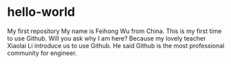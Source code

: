 # hello-world
My first repository
My name is Feihong Wu from China. This is my first time to use Github. Will you ask why I am here? Because my lovely teacher Xiaolai Li introduce us to use Github. He said Github is the most professional community for engineer.
